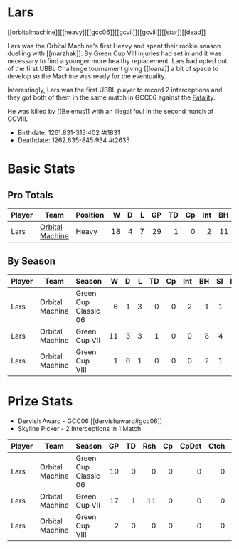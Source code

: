 # Lars

[[orbitalmachine]][[heavy]][[gcc06]][[gcvii]][[gcviii]][[star]][[dead]]

Lars was the Orbital Machine's first Heavy and spent their rookie season duelling with [[marzhak]]. By Green Cup VIII injuries had set in and it was necessary to find a younger more healthy replacement. Lars had opted out of the first UBBL Challenge tournament giving [[Ioana]] a bit of space to develop so the Machine was ready for the eventuality.

Interestingly, Lars was the first UBBL player to record 2 interceptions and they got both of them in the same match in GCC06 against the [Fatality](../teams/eldritchfatality).

He was killed by [[Belenus]] with an illegal foul in the second match of GCVIII.

* Birthdate: 1261.831-313:402 #t1831
* Deathdate: 1262.635-845:934 #t2635 

# Basic Stats

## Pro Totals

| Player           | Team        | Position      | W | D | L | GP | TD | Cp | Int | BH | SI | Ki | MVP | SPP |
|------------------|-------------|---------------|--:|--:|--:|---:|---:|---:|----:|---:|---:|---:|----:|----:|
| Lars  | [Orbital Machine](../teams/orbitalmachine) | Heavy |   18 |    4 |    7 |   29 |    1 |    0 |    2 |   11 |    6 |    1 |    6 |   73 |

## By Season

| Player | Team         | Season          | W | D | L | TD | Cp | Int | BH | SI | Ki | MVP | SPP |
|--------|--------------|-----------------|--:|--:|--:|---:|---:|----:|---:|---:|---:|----:|----:|
| Lars  | Orbital Machine | Green Cup Classic 06 |    6 |    1 |    3 |    0 |    0 |    2 |    1 |    1 |    1 |    1 |   15 |
| Lars  | Orbital Machine | Green Cup VII        |   11 |    3 |    3 |    1 |    0 |    0 |    8 |    4 |    0 |    4 |   47 |
| Lars  | Orbital Machine | Green Cup VIII       |    1 |    0 |    1 |    0 |    0 |    0 |    2 |    1 |    0 |    1 |   11 |

# Prize Stats

* Dervish Award - GCC06 [[dervishaward#gcc06]]
* Skyline Picker - 2 Interceptions in 1 Match

| Player | Team         | Season          | GP | TD | Rsh | Cp | CpDst | Ctch | Int | Cas | Blk | Sck | MVP | SPP |
|--------|--------------|-----------------|---:|---:|----:|---:|------:|-----:|----:|----:|----:|----:|----:|----:|
| Lars  | Orbital Machine | Green Cup Classic 06 | 10 |    0 |    0 |    0 |     0 |    0 |    2 |    3 |   **97** |    1 |    1 |   15 |
| Lars  | Orbital Machine | Green Cup VII        | 17 |    1 |   11 |    0 |     0 |    0 |    0 |   12 |  169 |    1 |    4 |   47 |
| Lars  | Orbital Machine | Green Cup VIII       |  2 |    0 |    0 |    0 |     0 |    0 |    0 |    3 |   18 |    1 |    1 |   11 |
